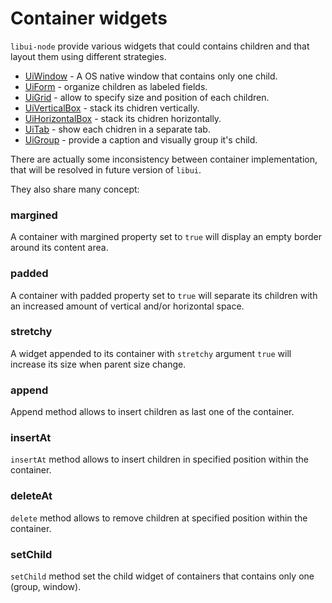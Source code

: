 # Container widgets

`libui-node` provide various widgets that could contains children and that layout them using different strategies.

* [UiWindow](window.md) - A OS native window that contains only one child.
* [UiForm](form.md) - organize children as labeled fields.
* [UiGrid](grid.md) - allow to specify size and position of each children.
* [UiVerticalBox](verticalbox.md) - stack its chidren vertically.
* [UiHorizontalBox](horizontalbox.md) - stack its chidren horizontally.
* [UiTab](tab.md) - show each chidren in a separate tab.
* [UiGroup](group.md) - provide a caption and visually group it's child.


There are actually some inconsistency between container implementation, that will be resolved in future version of `libui`.

They also share many concept:

### margined

A container with margined property set to `true` will display an empty border around its content area.

### padded

A container with padded property set to `true` will separate its children with an increased amount of vertical and/or horizontal space.

### stretchy

A widget appended to its container with `stretchy` argument `true` will increase its size when parent size change.

### append

Append method allows to insert children as last one of the container.

### insertAt

`insertAt` method allows to insert children in specified position within the container.

### deleteAt

`delete` method allows to remove children at specified position within the container.

### setChild

`setChild` method set the child widget of containers that contains only one (group, window).
